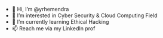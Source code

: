 - 👋 Hi, I’m @yrhemendra
- 👀 I’m interested in Cyber Security & Cloud Computing Field
- 🌱 I’m currently learning Ethical Hacking
- 📫 Reach me via my LinkedIn prof 

<!---
yrhemendra/yrhemendra is a ✨ special ✨ repository because its `README.md` (this file) appears on your GitHub profile.
You can click the Preview link to take a look at your changes.
--->
